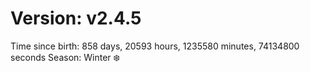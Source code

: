 # Version: v2.4.5
Time since birth: 858 days, 20593 hours, 1235580 minutes, 74134800 seconds
Season: Winter ❄️
